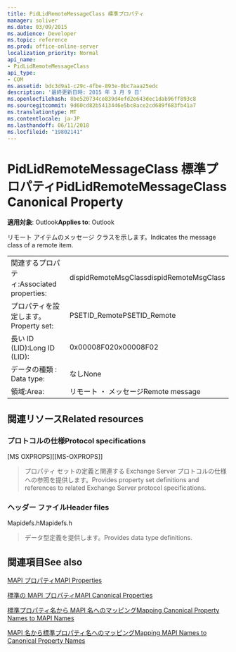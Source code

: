 ```yaml
---
title: PidLidRemoteMessageClass 標準プロパティ
manager: soliver
ms.date: 03/09/2015
ms.audience: Developer
ms.topic: reference
ms.prod: office-online-server
localization_priority: Normal
api_name:
- PidLidRemoteMessageClass
api_type:
- COM
ms.assetid: bdc3d9a1-c29c-4fbe-893e-0bc7aaa25edc
description: '最終更新日時: 2015 年 3 月 9 日'
ms.openlocfilehash: 8be520734ce839d4efd2e643dec1dab96ff893c8
ms.sourcegitcommit: 9d60cd82b5413446e5bc8ace2cd689f683fb41a7
ms.translationtype: MT
ms.contentlocale: ja-JP
ms.lasthandoff: 06/11/2018
ms.locfileid: "19802141"
---
```

# <a name="pidlidremotemessageclass-canonical-property"></a><span data-ttu-id="e5710-103">PidLidRemoteMessageClass 標準プロパティ</span><span class="sxs-lookup"><span data-stu-id="e5710-103">PidLidRemoteMessageClass Canonical Property</span></span>

  
  
<span data-ttu-id="e5710-104">**適用対象**: Outlook</span><span class="sxs-lookup"><span data-stu-id="e5710-104">**Applies to**: Outlook</span></span> 
  
<span data-ttu-id="e5710-105">リモート アイテムのメッセージ クラスを示します。</span><span class="sxs-lookup"><span data-stu-id="e5710-105">Indicates the message class of a remote item.</span></span>
  
|||
|:-----|:-----|
|<span data-ttu-id="e5710-106">関連するプロパティ:</span><span class="sxs-lookup"><span data-stu-id="e5710-106">Associated properties:</span></span>  <br/> |<span data-ttu-id="e5710-107">dispidRemoteMsgClass</span><span class="sxs-lookup"><span data-stu-id="e5710-107">dispidRemoteMsgClass</span></span>  <br/> |
|<span data-ttu-id="e5710-108">プロパティを設定します。</span><span class="sxs-lookup"><span data-stu-id="e5710-108">Property set:</span></span>  <br/> |<span data-ttu-id="e5710-109">PSETID_Remote</span><span class="sxs-lookup"><span data-stu-id="e5710-109">PSETID_Remote</span></span>  <br/> |
|<span data-ttu-id="e5710-110">長い ID (LID):</span><span class="sxs-lookup"><span data-stu-id="e5710-110">Long ID (LID):</span></span>  <br/> |<span data-ttu-id="e5710-111">0x00008F02</span><span class="sxs-lookup"><span data-stu-id="e5710-111">0x00008F02</span></span>  <br/> |
|<span data-ttu-id="e5710-112">データの種類 : </span><span class="sxs-lookup"><span data-stu-id="e5710-112">Data type:</span></span>  <br/> |<span data-ttu-id="e5710-113">なし</span><span class="sxs-lookup"><span data-stu-id="e5710-113">None</span></span>  <br/> |
|<span data-ttu-id="e5710-114">領域:</span><span class="sxs-lookup"><span data-stu-id="e5710-114">Area:</span></span>  <br/> |<span data-ttu-id="e5710-115">リモート ・ メッセージ</span><span class="sxs-lookup"><span data-stu-id="e5710-115">Remote message</span></span>  <br/> |
   
## <a name="related-resources"></a><span data-ttu-id="e5710-116">関連リソース</span><span class="sxs-lookup"><span data-stu-id="e5710-116">Related resources</span></span>

### <a name="protocol-specifications"></a><span data-ttu-id="e5710-117">プロトコルの仕様</span><span class="sxs-lookup"><span data-stu-id="e5710-117">Protocol specifications</span></span>

<span data-ttu-id="e5710-118">[MS OXPROPS]</span><span class="sxs-lookup"><span data-stu-id="e5710-118">[[MS-OXPROPS]]</span></span> 
  
> <span data-ttu-id="e5710-119">プロパティ セットの定義と関連する Exchange Server プロトコルの仕様への参照を提供します。</span><span class="sxs-lookup"><span data-stu-id="e5710-119">Provides property set definitions and references to related Exchange Server protocol specifications.</span></span>
    
### <a name="header-files"></a><span data-ttu-id="e5710-120">ヘッダー ファイル</span><span class="sxs-lookup"><span data-stu-id="e5710-120">Header files</span></span>

<span data-ttu-id="e5710-121">Mapidefs.h</span><span class="sxs-lookup"><span data-stu-id="e5710-121">Mapidefs.h</span></span>
  
> <span data-ttu-id="e5710-122">データ型定義を提供します。</span><span class="sxs-lookup"><span data-stu-id="e5710-122">Provides data type definitions.</span></span>
    
## <a name="see-also"></a><span data-ttu-id="e5710-123">関連項目</span><span class="sxs-lookup"><span data-stu-id="e5710-123">See also</span></span>



[<span data-ttu-id="e5710-124">MAPI プロパティ</span><span class="sxs-lookup"><span data-stu-id="e5710-124">MAPI Properties</span></span>](mapi-properties.md)
  
[<span data-ttu-id="e5710-125">標準の MAPI プロパティ</span><span class="sxs-lookup"><span data-stu-id="e5710-125">MAPI Canonical Properties</span></span>](mapi-canonical-properties.md)
  
[<span data-ttu-id="e5710-126">標準プロパティ名から MAPI 名へのマッピング</span><span class="sxs-lookup"><span data-stu-id="e5710-126">Mapping Canonical Property Names to MAPI Names</span></span>](mapping-canonical-property-names-to-mapi-names.md)
  
[<span data-ttu-id="e5710-127">MAPI 名から標準プロパティ名へのマッピング</span><span class="sxs-lookup"><span data-stu-id="e5710-127">Mapping MAPI Names to Canonical Property Names</span></span>](mapping-mapi-names-to-canonical-property-names.md)

